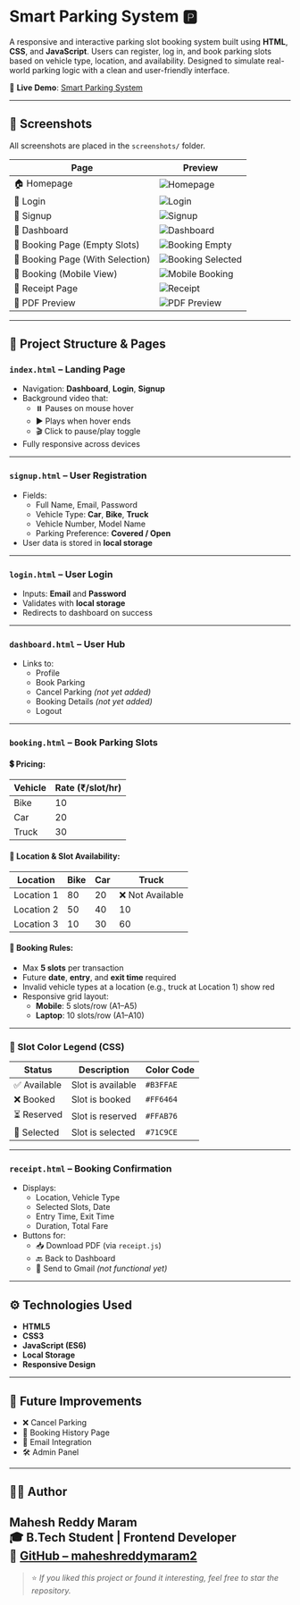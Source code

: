 # Smart Parking System 🅿️

A responsive and interactive parking slot booking system built using **HTML**, **CSS**, and **JavaScript**. Users can register, log in, and book parking slots based on vehicle type, location, and availability. Designed to simulate real-world parking logic with a clean and user-friendly interface.

🔗 **Live Demo**: [Smart Parking System](https://maheshreddymaram2.github.io/smart-parking-system/)

---

## 📸 Screenshots

All screenshots are placed in the `screenshots/` folder.

| Page | Preview |
|------|---------|
| 🏠 Homepage | ![Homepage](screenshots/home.png) |
| 🔐 Login | ![Login](screenshots/login.png) |
| 📝 Signup | ![Signup](screenshots/signup.png) |
| 🧭 Dashboard | ![Dashboard](screenshots/dashboard.png) |
| 📍 Booking Page (Empty Slots) | ![Booking Empty](screenshots/booking_slots_empty.png) |
| 🎯 Booking Page (With Selection) | ![Booking Selected](screenshots/booking_selected.png) |
| 📱 Booking (Mobile View) | ![Mobile Booking](screenshots/booking_mobile.jpg) |
| 🧾 Receipt Page | ![Receipt](screenshots/receipt.png) |
| 📄 PDF Preview | ![PDF Preview](screenshots/receipt_pdf.png) |

---

## 📁 Project Structure & Pages

### `index.html` – Landing Page
- Navigation: **Dashboard**, **Login**, **Signup**
- Background video that:
  - ⏸️ Pauses on mouse hover
  - ▶️ Plays when hover ends
  - 🎬 Click to pause/play toggle
- Fully responsive across devices

---

### `signup.html` – User Registration
- Fields:
  - Full Name, Email, Password
  - Vehicle Type: **Car**, **Bike**, **Truck**
  - Vehicle Number, Model Name
  - Parking Preference: **Covered / Open**
- User data is stored in **local storage**

---

### `login.html` – User Login
- Inputs: **Email** and **Password**
- Validates with **local storage**
- Redirects to dashboard on success

---

### `dashboard.html` – User Hub
- Links to:
  - Profile
  - Book Parking
  - Cancel Parking *(not yet added)*
  - Booking Details *(not yet added)*
  - Logout

---

### `booking.html` – Book Parking Slots

#### 💲 Pricing:
| Vehicle | Rate (₹/slot/hr) |
|---------|------------------|
| Bike    | 10               |
| Car     | 20               |
| Truck   | 30               |

#### 📍 Location & Slot Availability:

| Location    | Bike | Car | Truck |
|-------------|------|-----|-------|
| Location 1  | 80   | 20  | ❌ Not Available |
| Location 2  | 50   | 40  | 10    |
| Location 3  | 10   | 30  | 60    |

#### 🧠 Booking Rules:
- Max **5 slots** per transaction
- Future **date**, **entry**, and **exit time** required
- Invalid vehicle types at a location (e.g., truck at Location 1) show red
- Responsive grid layout:
  - **Mobile**: 5 slots/row (A1–A5)
  - **Laptop**: 10 slots/row (A1–A10)

---

### 🎨 Slot Color Legend (CSS)

| Status     | Description            | Color Code  |
|------------|------------------------|-------------|
| ✅ Available | Slot is available      | `#B3FFAE`   |
| ❌ Booked    | Slot is booked         | `#FF6464`   |
| ⏳ Reserved  | Slot is reserved       | `#FFAB76`   |
| 🔘 Selected  | Slot is selected       | `#71C9CE`   |

---

### `receipt.html` – Booking Confirmation
- Displays:
  - Location, Vehicle Type
  - Selected Slots, Date
  - Entry Time, Exit Time
  - Duration, Total Fare
- Buttons for:
  - 📥 Download PDF (via `receipt.js`)
  - 🔙 Back to Dashboard
  - 📧 Send to Gmail *(not functional yet)*

---

## ⚙️ Technologies Used

- **HTML5**
- **CSS3**
- **JavaScript (ES6)**
- **Local Storage**
- **Responsive Design**

---

## 🚧 Future Improvements

- ❌ Cancel Parking
- 📜 Booking History Page
- 📧 Email Integration
- 🛠️ Admin Panel

---

## 👨‍💻 Author

**Mahesh Reddy Maram**  
🎓 B.Tech Student | Frontend Developer  
🔗 [GitHub – maheshreddymaram2](https://github.com/maheshreddymaram2)
---
>⭐ *If you liked this project or found it interesting, feel free to star the repository.*
